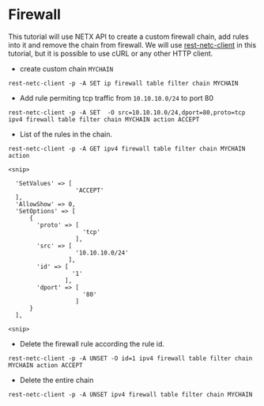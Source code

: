 # Firewall 

This tutorial will use NETX API to create a custom firewall chain, add rules into it and remove the chain from firewall. 
We will use [rest-netc-client](~/docs/api/api.md#demo-client) in this tutorial, but it is possible to use cURL or any other HTTP client.

* create custom chain `MYCHAIN`

```
rest-netc-client -p -A SET ip firewall table filter chain MYCHAIN
```

* Add rule permiting tcp traffic from `10.10.10.0/24` to port 80

```
rest-netc-client -p -A SET  -O src=10.10.10.0/24,dport=80,proto=tcp ipv4 firewall table filter chain MYCHAIN action ACCEPT
```

* List of the rules in the chain.

```
rest-netc-client -p -A GET ipv4 firewall table filter chain MYCHAIN action

<snip>

  'SetValues' => [
                   'ACCEPT'
  ],
  'AllowShow' => 0,
  'SetOptions' => [
      {
        'proto' => [
                     'tcp'
                   ],
        'src' => [
                   '10.10.10.0/24'
                 ],
        'id' => [
                  '1'
                ],
        'dport' => [
                     '80'
                   ]
      }
  ],

<snip>

```

* Delete the firewall rule according the rule id.

```
rest-netc-client -p -A UNSET -O id=1 ipv4 firewall table filter chain MYCHAIN action ACCEPT
```

* Delete the entire chain

```
rest-netc-client -p -A UNSET ipv4 firewall table filter chain MYCHAIN
```
